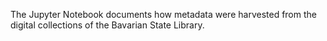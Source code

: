 The Jupyter Notebook documents how metadata were harvested from the digital collections of the Bavarian State Library.
